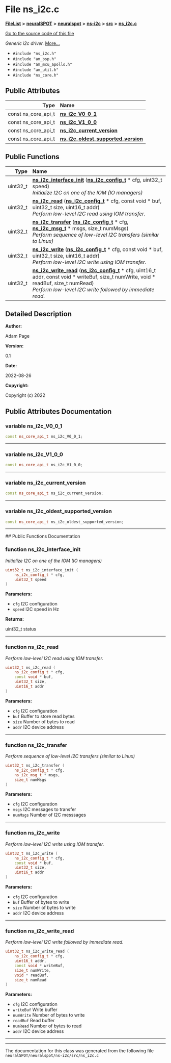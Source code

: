 

# File ns\_i2c.c



[**FileList**](files.md) **>** [**neuralSPOT**](dir_75594cce7c7773aa3cb253214bf56510.md) **>** [**neuralspot**](dir_b737d82f35ec218ac5a7ef4105db9c0e.md) **>** [**ns-i2c**](dir_cc1f492d5d9f73ec0b0ac0581cc456e0.md) **>** [**src**](dir_d6c56226b0c7cd8d6baff594b5865597.md) **>** [**ns\_i2c.c**](ns__i2c_8c.md)

[Go to the source code of this file](ns__i2c_8c_source.md)

_Generic i2c driver._ [More...](#detailed-description)

* `#include "ns_i2c.h"`
* `#include "am_bsp.h"`
* `#include "am_mcu_apollo.h"`
* `#include "am_util.h"`
* `#include "ns_core.h"`





















## Public Attributes

| Type | Name |
| ---: | :--- |
|  const ns\_core\_api\_t | [**ns\_i2c\_V0\_0\_1**](#variable-ns_i2c_v0_0_1)  <br> |
|  const ns\_core\_api\_t | [**ns\_i2c\_V1\_0\_0**](#variable-ns_i2c_v1_0_0)  <br> |
|  const ns\_core\_api\_t | [**ns\_i2c\_current\_version**](#variable-ns_i2c_current_version)  <br> |
|  const ns\_core\_api\_t | [**ns\_i2c\_oldest\_supported\_version**](#variable-ns_i2c_oldest_supported_version)  <br> |
















## Public Functions

| Type | Name |
| ---: | :--- |
|  uint32\_t | [**ns\_i2c\_interface\_init**](#function-ns_i2c_interface_init) ([**ns\_i2c\_config\_t**](structns__i2c__config__t.md) \* cfg, uint32\_t speed) <br>_Initialize I2C on one of the IOM (IO managers)_  |
|  uint32\_t | [**ns\_i2c\_read**](#function-ns_i2c_read) ([**ns\_i2c\_config\_t**](structns__i2c__config__t.md) \* cfg, const void \* buf, uint32\_t size, uint16\_t addr) <br>_Perform low-level I2C read using IOM transfer._  |
|  uint32\_t | [**ns\_i2c\_transfer**](#function-ns_i2c_transfer) ([**ns\_i2c\_config\_t**](structns__i2c__config__t.md) \* cfg, [**ns\_i2c\_msg\_t**](structns__i2c__msg__t.md) \* msgs, size\_t numMsgs) <br>_Perform sequence of low-level I2C transfers (similar to Linux)_  |
|  uint32\_t | [**ns\_i2c\_write**](#function-ns_i2c_write) ([**ns\_i2c\_config\_t**](structns__i2c__config__t.md) \* cfg, const void \* buf, uint32\_t size, uint16\_t addr) <br>_Perform low-level I2C write using IOM transfer._  |
|  uint32\_t | [**ns\_i2c\_write\_read**](#function-ns_i2c_write_read) ([**ns\_i2c\_config\_t**](structns__i2c__config__t.md) \* cfg, uint16\_t addr, const void \* writeBuf, size\_t numWrite, void \* readBuf, size\_t numRead) <br>_Perform low-level I2C write followed by immediate read._  |




























## Detailed Description




**Author:**

Adam Page 




**Version:**

0.1 




**Date:**

2022-08-26




**Copyright:**

Copyright (c) 2022 





    
## Public Attributes Documentation




### variable ns\_i2c\_V0\_0\_1 

```C++
const ns_core_api_t ns_i2c_V0_0_1;
```




<hr>



### variable ns\_i2c\_V1\_0\_0 

```C++
const ns_core_api_t ns_i2c_V1_0_0;
```




<hr>



### variable ns\_i2c\_current\_version 

```C++
const ns_core_api_t ns_i2c_current_version;
```




<hr>



### variable ns\_i2c\_oldest\_supported\_version 

```C++
const ns_core_api_t ns_i2c_oldest_supported_version;
```




<hr>
## Public Functions Documentation




### function ns\_i2c\_interface\_init 

_Initialize I2C on one of the IOM (IO managers)_ 
```C++
uint32_t ns_i2c_interface_init (
    ns_i2c_config_t * cfg,
    uint32_t speed
) 
```





**Parameters:**


* `cfg` I2C configuration 
* `speed` I2C speed in Hz 



**Returns:**

uint32\_t status 





        

<hr>



### function ns\_i2c\_read 

_Perform low-level I2C read using IOM transfer._ 
```C++
uint32_t ns_i2c_read (
    ns_i2c_config_t * cfg,
    const void * buf,
    uint32_t size,
    uint16_t addr
) 
```





**Parameters:**


* `cfg` I2C configuration 
* `buf` Buffer to store read bytes 
* `size` Number of bytes to read 
* `addr` I2C device address 




        

<hr>



### function ns\_i2c\_transfer 

_Perform sequence of low-level I2C transfers (similar to Linux)_ 
```C++
uint32_t ns_i2c_transfer (
    ns_i2c_config_t * cfg,
    ns_i2c_msg_t * msgs,
    size_t numMsgs
) 
```





**Parameters:**


* `cfg` I2C configuration 
* `msgs` I2C messages to transfer 
* `numMsgs` Number of I2C messsages 




        

<hr>



### function ns\_i2c\_write 

_Perform low-level I2C write using IOM transfer._ 
```C++
uint32_t ns_i2c_write (
    ns_i2c_config_t * cfg,
    const void * buf,
    uint32_t size,
    uint16_t addr
) 
```





**Parameters:**


* `cfg` I2C configuration 
* `buf` Buffer of bytes to write 
* `size` Number of bytes to write 
* `addr` I2C device address 




        

<hr>



### function ns\_i2c\_write\_read 

_Perform low-level I2C write followed by immediate read._ 
```C++
uint32_t ns_i2c_write_read (
    ns_i2c_config_t * cfg,
    uint16_t addr,
    const void * writeBuf,
    size_t numWrite,
    void * readBuf,
    size_t numRead
) 
```





**Parameters:**


* `cfg` I2C configuration 
* `writeBuf` Write buffer 
* `numWrite` Number of bytes to write 
* `readBuf` Read buffer 
* `numRead` Number of bytes to read 
* `addr` I2C device address 




        

<hr>

------------------------------
The documentation for this class was generated from the following file `neuralSPOT/neuralspot/ns-i2c/src/ns_i2c.c`

